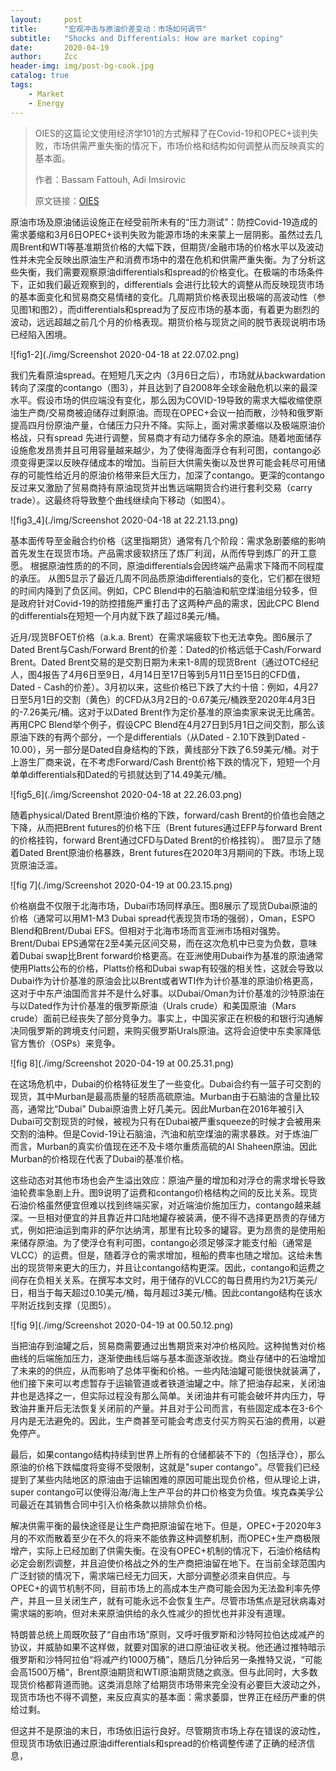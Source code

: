 ```yaml
---
layout:     post
title:      "宏观冲击与原油价差变动：市场如何调节"
subtitle:   "Shocks and Differentials: How are market coping"
date:       2020-04-19
author:     Zcc
header-img: img/post-bg-cook.jpg
catalog: true
tags:
    - Market
    - Energy
---
```



> OIES的这篇论文使用经济学101的方式解释了在Covid-19和OPEC+谈判失败，市场供需严重失衡的情况下，市场价格和结构如何调整从而反映真实的基本面。
>
> 作者：Bassam Fattouh, Adi Imsirovic	
>
> 原文链接：[OIES](https://www.oxfordenergy.org/publications/shocks-and-differentials-how-are-the-oil-markets-coping/?v=0f177369a3b7)

原油市场及原油储运设施正在经受前所未有的“压力测试”：防控Covid-19造成的需求萎缩和3月6日OPEC+谈判失败为能源市场的未来蒙上一层阴影。虽然过去几周Brent和WTI等基准期货价格的大幅下跌，但期货/金融市场的价格水平以及波动性并未完全反映出原油生产和消费市场中的潜在危机和供需严重失衡。为了分析这些失衡，我们需要观察原油differentials和spread的价格变化。在极端的市场条件下，正如我们最近观察到的，differentials 会进行比较大的调整从而反映现货市场的基本面变化和贸易商交易情绪的变化。几周期货价格表现出极端的高波动性（参见图1和图2），而differentials和spread为了反应市场的基本面，有着更为剧烈的波动，远远超越之前几个月的价格表现。期货价格与现货之间的脱节表现说明市场已经陷入困境。

![fig1-2](./img/Screenshot 2020-04-18 at 22.07.02.png)

我们先看原油spread。在短短几天之内（3月6日之后），市场就从backwardation转向了深度的contango（图3），并且达到了自2008年全球金融危机以来的最深水平。假设市场的供应端没有变化，那么因为COVID-19导致的需求大幅收缩使原油生产商/交易商被迫储存过剩原油。而现在OPEC+会议一拍而散，沙特和俄罗斯提高四月份原油产量，仓储压力只升不降。实际上，面对需求萎缩以及极端原油价格战，只有spread 先进行调整，贸易商才有动力储存多余的原油。随着地面储存设施愈发昂贵并且可用容量越来越少，为了使得海面浮仓有利可图，contango必须变得更深以反映存储成本的增加。当前巨大供需失衡以及世界可能会耗尽可用储存的可能性给近月的原油价格带来巨大压力，加深了contango。更深的contango反过来又激励了贸易商持有原油现货并出售远端期货合约进行套利交易（carry trade）。这最终将导致整个曲线继续向下移动（如图4）。

![fig3_4](./img/Screenshot 2020-04-18 at 22.21.13.png)

基本面传导至金融合约价格（这里指期货）通常有几个阶段：需求急剧萎缩的影响首先发生在现货市场。产品需求疲软挤压了炼厂利润，从而传导到炼厂的开工意愿。 根据原油性质的的不同，原油differentials会因终端产品需求下降而不同程度的承压。 从图5显示了最近几周不同品质原油differentials的变化，它们都在很短的时间内降到了负区间。例如，CPC Blend中的石脑油和航空煤油组分较多，但是政府针对Covid-19的防控措施严重打击了这两种产品的需求，因此CPC Blend的differentials在短短一个月内就下跌了超过8美元/桶。

近月/现货BFOET价格（a.k.a. Brent）在需求端疲软下也无法幸免。图6展示了Dated Brent与Cash/Forward Brent的价差：Dated的价格远低于Cash/Forward Brent。Dated Brent交易的是交割日期为未来1-8周的现货Brent（通过OTC经纪人，图4报告了4月6日至9日，4月14日至17日等到5月11日至15日的CFD值，Dated - Cash的价差）。3月初以来，这些价格已下跌了大约十倍：例如，4月27日至5月1日的交割（黄色）的CFD从3月2日的-0.67美元/桶跌至2020年4月3日的-7.26美元/桶。这对于以Dated Brent作为定价基准的原油卖家来说无比痛苦。再用CPC Blend举个例子，假设CPC Blend在4月27日到5月1日之间交割，那么该原油下跌的有两个部分，一个是differentials（从Dated - 2.10下跌到Dated - 10.00），另一部分是Dated自身结构的下跌，黄线部分下跌了6.59美元/桶。对于上游生厂商来说，在不考虑Forward/Cash Brent价格下跌的情况下，短短一个月单单differentials和Dated的亏损就达到了14.49美元/桶。

![fig5_6](./img/Screenshot 2020-04-18 at 22.26.03.png)

随着physical/Dated Brent原油价格的下跌，forward/cash Brent的价值也会随之下降，从而把Brent futures的价格下压（Brent futures通过EFP与forward Brent的价格挂钩，forward Brent通过CFD与Dated Brent的价格挂钩）。 图7显示了随着Dated Brent原油价格暴跌，Brent futures在2020年3月期间的下跌。市场上现货原油泛滥。

![fig 7](./img/Screenshot 2020-04-19 at 00.23.15.png)

价格崩盘不仅限于北海市场，Dubai市场同样承压。图8展示了现货Dubai原油的价格（通常可以用M1-M3 Dubai spread代表现货市场的强弱），Oman，ESPO Blend和Brent/Dubai EFS。但相对于北海市场而言亚洲市场相对强势。Brent/Dubai EPS通常在2至4美元区间交易，而在这次危机中已变为负数，意味着Dubai swap比Brent forward价格更高。在亚洲使用Dubai作为基准的原油通常使用Platts公布的价格，Platts价格和Dubai swap有较强的相关性，这就会导致以Dubai作为计价基准的原油会比以Brent或者WTI作为计价基准的原油价格更高，这对于中东产油国而言并不是什么好事。以Dubai/Oman为计价基准的沙特原油在与以Dated作为计价基准的俄罗斯原油（Urals crude）和美国原油（Mars crude）面前已经丧失了部分竞争力。事实上，中国买家正在积极的和银行沟通解决同俄罗斯的跨境支付问题，来购买俄罗斯Urals原油。这将会迫使中东卖家降低官方售价（OSPs）来竞争。

![fig 8](./img/Screenshot 2020-04-19 at 00.25.31.png)

在这场危机中，Dubai的价格特征发生了一些变化。Dubai合约有一篮子可交割的现货，其中Murban是最高质量的轻质高硫原油。Murban由于石脑油的含量比较高，通常比“Dubai” Dubai原油贵上好几美元。因此Murban在2016年被引入Dubai可交割现货的时候，被视为只有在Dubai被严重squeeze的时候才会被用来交割的油种。但是Covid-19让石脑油，汽油和航空煤油的需求暴跌。对于炼油厂而言，Murban的真实价值现在还不及卡塔尔重质高硫的Al Shaheen原油。因此Murban的价格现在代表了Dubai的基准价格。

这些动态对其他市场也会产生溢出效应：原油产量的增加和对浮仓的需求增长导致油轮费率急剧上升。图9说明了运费和contango价格结构之间的反比关系。现货石油价格虽然便宜但难以找到终端买家，对近端油价施加压力，contango越来越深。一旦相对便宜的并且靠近井口陆地罐存被装满，便不得不选择更昂贵的存储方式，例如把油运到南非的萨尔达纳湾，那里有比较多的罐容。更为昂贵的是使用船来储存原油。为了使浮仓有利可图，contango必须足够深才能支付船（通常是VLCC）的运费。但是，随着浮仓的需求增加，租船的费率也随之增加。这给未售出的现货带来更大的压力，并且让contango结构更深。因此，contango和运费之间存在负相关关系。在撰写本文时，用于储存的VLCC的每日费用约为21万美元/日，相当于每天超过0.10美元/桶，每月超过3美元/桶。因此contango结构在该水平附近找到支撑（见图5）。

![fig 9](./img/Screenshot 2020-04-19 at 00.50.12.png)

当把油存到油罐之后，贸易商需要通过出售期货来对冲价格风险。这种抛售对价格曲线的后端施加压力，逐渐使曲线后端与基本面逐渐收拢。商业存储中的石油增加了未来的的供应，从而影响了总体平衡和价格。一些内陆油罐可能很快就装满了，他们接下来可以考虑暂存于运输管道或者铁道油罐之中。除了把油存起来，关闭油井也是选择之一，但实际过程没有那么简单。关闭油井有可能会破坏井内压力，导致油井重开后无法恢复关闭前的产量。并且对于公司而言，有些固定成本在3-6个月内是无法避免的。因此，生产商甚至可能会考虑支付买方购买石油的费用，以避免停产。

最后，如果contango结构持续到世界上所有的仓储都装不下的（包括浮仓），那么原油的价格下跌幅度将变得不受限制，这就是"super contango"。尽管我们已经提到了某些内陆地区的原油由于运输困难的原因可能出现负价格，但从理论上讲，super contango可以使得沿海/海上生产平台的井口价格变为负值。埃克森美孚公司最近在其销售合同中引入价格条款以排除负价格。

解决供需平衡的最快途径是让生产商把原油留在地下。但是，OPEC+于2020年3月的不欢而散着至少在不久的将来不能依靠这种调整机制，而OPEC+生产商极限增产，实际上已经加剧了供需失衡。在没有OPEC+机制的情况下，石油价格结构必定会剧烈调整，并且迫使价格战之外的生产商把油留在地下。在当前全球范围内广泛封锁的情况下，需求端已经无力回天，大部分调整必须来自供应。与OPEC+的调节机制不同，目前市场上的高成本生产商可能会因为无法盈利率先停产，并且一旦关闭生产，就有可能永远不会恢复生产。尽管市场焦点是冠状病毒对需求端的影响，但对未来原油供给的永久性减少的担忧也并非没有道理。

特朗普总统上周既吹鼓了“自由市场”原则，又呼吁俄罗斯和沙特阿拉伯达成减产的协议，并威胁如果不这样做，就要对国家的进口原油征收关税。他还通过推特暗示俄罗斯和沙特阿拉伯“将减产约1000万桶”，随后几分钟后另一条推特又说，“可能会高1500万桶“，Brent原油期货和WTI原油期货随之疯涨。但与此同时，大多数现货价格都背道而驰。这类消息除了给期货市场带来完全没有必要巨大波动之外，现货市场也不得不调整，来反应真实的基本面：需求萎靡，世界正在经历严重的供给过剩。

但这并不是原油的末日，市场依旧运行良好。尽管期货市场上存在错误的波动性，但现货市场依旧通过原油differentials和spread的价格调整传递了正确的经济信息，
